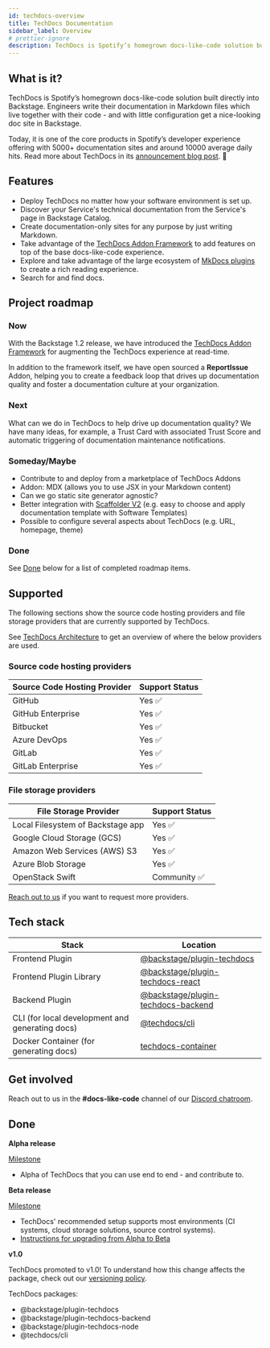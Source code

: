 ```yaml
---
id: techdocs-overview
title: TechDocs Documentation
sidebar_label: Overview
# prettier-ignore
description: TechDocs is Spotify’s homegrown docs-like-code solution built directly into Backstage
---
```


## What is it?

<!-- Intro, backstory, etc.: -->

TechDocs is Spotify’s homegrown docs-like-code solution built directly into Backstage. Engineers write their documentation in Markdown files which live together with their code - and with little configuration get a nice-looking doc site in Backstage.

Today, it is one of the core products in Spotify’s developer experience offering with 5000+ documentation sites and around 10000 average daily hits. Read more about TechDocs in its
[announcement blog post](https://backstage.io/blog/2020/09/08/announcing-tech-docs).
🎉

## Features

- Deploy TechDocs no matter how your software environment is set up.
- Discover your Service's technical documentation from the Service's page in Backstage Catalog.
- Create documentation-only sites for any purpose by just writing Markdown.
- Take advantage of the [TechDocs Addon Framework](addons.md) to add features on top of the base docs-like-code experience.
- Explore and take advantage of the large ecosystem of
  [MkDocs plugins](https://www.mkdocs.org/user-guide/plugins/) to create a rich reading experience.
- Search for and find docs.

## Project roadmap

### Now

With the Backstage 1.2 release, we have introduced the [TechDocs Addon Framework](https://backstage.io/blog/2022/05/13/techdocs-addon-framework) for augmenting the TechDocs experience at read-time.

In addition to the framework itself, we have open sourced a **ReportIssue** Addon, helping you to create a feedback loop that drives up documentation quality and foster a documentation culture at your organization.

### Next

What can we do in TechDocs to help drive up documentation quality? We have many ideas, for example, a Trust Card with associated Trust Score and automatic triggering of documentation maintenance notifications.

### Someday/Maybe

- Contribute to and deploy from a marketplace of TechDocs Addons
- Addon: MDX (allows you to use JSX in your Markdown content)
- Can we go static site generator agnostic?
- Better integration with
  [Scaffolder V2](https://github.com/backstage/backstage/issues/2771) (e.g. easy to choose and apply documentation template with Software Templates)
- Possible to configure several aspects about TechDocs (e.g. URL, homepage,
  theme)

### Done

See [Done](#done) below for a list of completed roadmap items.

## Supported

The following sections show the source code hosting providers and file storage providers that are currently supported by TechDocs.

See [TechDocs Architecture](architecture.md) to get an overview of where the below providers are used.

### Source code hosting providers

| Source Code Hosting Provider | Support Status |
| ---------------------------- | -------------- |
| GitHub                       | Yes ✅         |
| GitHub Enterprise            | Yes ✅         |
| Bitbucket                    | Yes ✅         |
| Azure DevOps                 | Yes ✅         |
| GitLab                       | Yes ✅         |
| GitLab Enterprise            | Yes ✅         |

### File storage providers

| File Storage Provider             | Support Status |
| --------------------------------- | -------------- |
| Local Filesystem of Backstage app | Yes ✅         |
| Google Cloud Storage (GCS)        | Yes ✅         |
| Amazon Web Services (AWS) S3      | Yes ✅         |
| Azure Blob Storage                | Yes ✅         |
| OpenStack Swift                   | Community ✅   |

[Reach out to us](#get-involved) if you want to request more providers.

## Tech stack

| Stack                                           | Location                                                        |
| ----------------------------------------------- | --------------------------------------------------------------- |
| Frontend Plugin                                 | [@backstage/plugin-techdocs][techdocs/frontend]               |
| Frontend Plugin Library                         | [@backstage/plugin-techdocs-react][techdocs/frontend-library] |
| Backend Plugin                                  | [@backstage/plugin-techdocs-backend][techdocs/backend]        |
| CLI (for local development and generating docs) | [@techdocs/cli][techdocs/cli]                                 |
| Docker Container (for generating docs)          | [techdocs-container][techdocs/container]                      |

[techdocs/frontend]: https://github.com/backstage/backstage/blob/master/plugins/techdocs
[techdocs/frontend-library]: https://github.com/backstage/backstage/blob/master/plugins/techdocs-react
[techdocs/backend]: https://github.com/backstage/backstage/blob/master/plugins/techdocs-backend
[techdocs/container]: https://github.com/backstage/techdocs-container
[techdocs/cli]: https://github.com/backstage/techdocs-cli

## Get involved

Reach out to us in the **#docs-like-code** channel of our
[Discord chatroom](https://github.com/backstage/backstage#community).

## Done

**Alpha release**

[Milestone](https://github.com/backstage/backstage/milestone/16)

- Alpha of TechDocs that you can use end to end - and contribute to.

**Beta release**

[Milestone](https://github.com/backstage/backstage/milestone/29)

- TechDocs' recommended setup supports most environments (CI systems, cloud
  storage solutions, source control systems).
- [Instructions for upgrading from Alpha to Beta](how-to-guides.md#how-to-migrate-from-techdocs-alpha-to-beta)

**v1.0**

TechDocs promoted to v1.0! To understand how this change affects the package, check out our [versioning policy](https://backstage.io/docs/overview/versioning-policy).

TechDocs packages:

- @backstage/plugin-techdocs
- @backstage/plugin-techdocs-backend
- @backstage/plugin-techdocs-node
- @techdocs/cli
